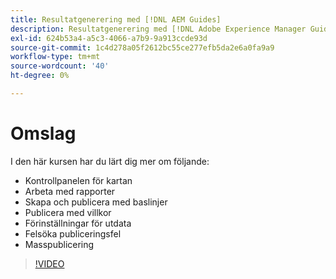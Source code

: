 ```yaml
---
title: Resultatgenerering med [!DNL AEM Guides]
description: Resultatgenerering med [!DNL Adobe Experience Manager Guides]
exl-id: 624b53a4-a5c3-4066-a7b9-9a913ccde93d
source-git-commit: 1c4d278a05f2612bc55ce277efb5da2e6a0fa9a9
workflow-type: tm+mt
source-wordcount: '40'
ht-degree: 0%

---
```


# Omslag

I den här kursen har du lärt dig mer om följande:

- Kontrollpanelen för kartan
- Arbeta med rapporter
- Skapa och publicera med baslinjer
- Publicera med villkor
- Förinställningar för utdata
- Felsöka publiceringsfel
- Masspublicering

>[!VIDEO](https://video.tv.adobe.com/v/338987?quality=12&learn=on)
